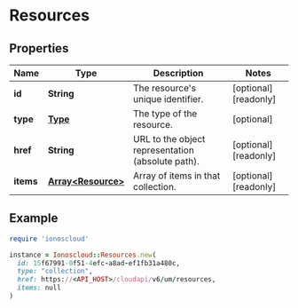 # Resources

## Properties

| Name | Type | Description | Notes |
| ---- | ---- | ----------- | ----- |
| **id** | **String** | The resource&#39;s unique identifier. | [optional][readonly] |
| **type** | [**Type**](Type.md) | The type of the resource. | [optional] |
| **href** | **String** | URL to the object representation (absolute path). | [optional][readonly] |
| **items** | [**Array&lt;Resource&gt;**](Resource.md) | Array of items in that collection. | [optional][readonly] |

## Example

```ruby
require 'ionoscloud'

instance = Ionoscloud::Resources.new(
  id: 15f67991-0f51-4efc-a8ad-ef1fb31a480c,
  type: "collection",
  href: https://<API_HOST>/cloudapi/v6/um/resources,
  items: null
)
```

